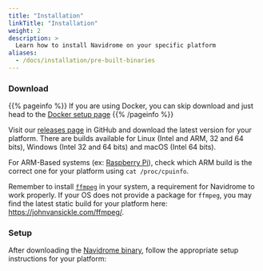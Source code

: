 ```yaml
---
title: "Installation"
linkTitle: "Installation"
weight: 2
description: >
  Learn how to install Navidrome on your specific platform
aliases:
  - /docs/installation/pre-built-binaries
---
```


### Download

{{% pageinfo %}}
If you are using Docker, you can skip download and just head to the [Docker setup page](docker)
{{% /pageinfo %}}


Visit our [releases page](https://github.com/navidrome/navidrome/releases) in GitHub and download the latest version for your platform. There are builds available for Linux (Intel and ARM, 32 and 64 bits), Windows (Intel 32 and 64 bits) and macOS (Intel 64 bits).

For ARM-Based systems (ex: [Raspberry Pi](https://www.raspberrypi.org)), check which ARM build is the correct one for your platform using `cat /proc/cpuinfo`.

Remember to install [`ffmpeg`](https://ffmpeg.org/download.html) in your system, a requirement for Navidrome to work properly. If your OS does not provide a package for `ffmpeg`, you may find the latest static build for your platform here: https://johnvansickle.com/ffmpeg/.

### Setup

After downloading the [Navidrome binary](#download), follow the appropriate setup instructions for your platform:
